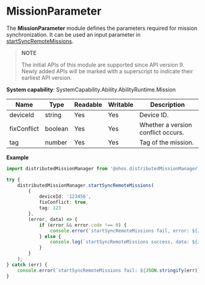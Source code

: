 # MissionParameter

The **MissionParameter** module defines the parameters required for mission synchronization. It can be used an input parameter in [startSyncRemoteMissions](js-apis-distributedMissionManager.md#distributedmissionmanagerstartsyncremotemissions).

> **NOTE**
> 
> The initial APIs of this module are supported since API version 9. Newly added APIs will be marked with a superscript to indicate their earliest API version.

**System capability**: SystemCapability.Ability.AbilityRuntime.Mission

| Name         | Type   | Readable  | Writable  | Description         |
| ----------- | ------- | ---- | ---- | ----------- |
| deviceId    | string  | Yes   | Yes   | Device ID.    |
| fixConflict | boolean | Yes   | Yes   | Whether a version conflict occurs.|
| tag         | number  | Yes   | Yes   | Tag of the mission.   |

**Example**
```ts
import distributedMissionManager from '@ohos.distributedMissionManager';

try {
    distributedMissionManager.startSyncRemoteMissions(
        {
            deviceId: '123456',
            fixConflict: true,
            tag: 123
        },
        (error, data) => {
            if (error && error.code !== 0) {
                console.error(`startSyncRemoteMissions fail, error: ${JSON.stringify(error)}`);
            } else {
                console.log(`startSyncRemoteMissions success, data: ${JSON.stringify(data)}`);
            }
        }
    );
} catch (err) {
    console.error(`startSyncRemoteMissions fail: ${JSON.stringify(err)}`);
}
```
